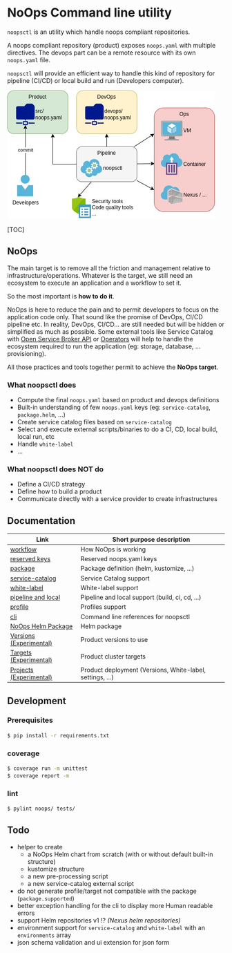 # NoOps Command line utility

`noopsctl` is an utility which handle noops compliant repositories.

A noops compliant repository (product) exposes `noops.yaml` with multiple directives.
The devops part can be a remote resource with its own `noops.yaml` file.

`noopsctl` will provide an efficient way to handle this kind of repository for pipeline (CI/CD) or local build and run (Developers computer).



![NoOps Developers Quick Workflow](docs/noops-devs-overview.jpg)

[TOC]

## NoOps

The main target is to remove all the friction and management relative to infrastructure/operations. Whatever is the target, we still need an ecosystem to execute an application and a workflow to set it.

So the most important is **how to do it**.

NoOps is here to reduce the pain and to permit developers to focus on the application code only. That sound like the promise of DevOps, CI/CD pipeline etc. In reality, DevOps, CI/CD... are still needed but will be hidden or simplified as much as possible. Some external tools like Service Catalog with [Open Service Broker API](https://www.openservicebrokerapi.org/) or [Operators](https://kubernetes.io/docs/concepts/extend-kubernetes/operator/) will help to handle the ecosystem required to run the application (eg: storage, database, ... provisioning).

All those practices and tools together permit to achieve the **NoOps target**.


### What noopsctl does

- Compute the final `noops.yaml` based on product and devops definitions
- Built-in understanding of few `noops.yaml` keys (eg: `service-catalog`, `package.helm`, ...)
- Create service catalog files based on `service-catalog`
- Select and execute external scripts/binaries to do a CI, CD, local build, local run, etc
- Handle `white-label`
- ...

### What noopsctl does NOT do

- Define a CI/CD strategy
- Define how to build a product
- Communicate directly with a service provider to create infrastructures

## Documentation

| Link                                                      | Short purpose description                                 |
| --------------------------------------------------------- | --------------------------------------------------------- |
| [workflow](docs/README.d/workflow.md)                     | How NoOps is working                                      |
| [reserved keys](docs/README.d/reserved.md)                | Reserved noops.yaml keys                                  |
| [package](docs/README.d/package.md)                       | Package definition (helm, kustomize, ...)                 |
| [service-catalog](docs/README.d/service-catalog.md)       | Service Catalog support                                   |
| [white-label](docs/README.d/white-label.md)               | White-label support                                       |
| [pipeline and local](docs/README.d/pipeline-local.md)     | Pipeline and local support (build, ci, cd, ...)           |
| [profile](docs/README.d/profile.md)                       | Profiles support                                          |
| [cli](docs/README.d/cli.md)                               | Command line references for noopsctl                      |
| [NoOps Helm Package](docs/README.d/noops-helm-package.md) | Helm package                                              |
| [Versions (Experimental)](docs/README.d/x-versions.md)    | Product versions to use                                   |
| [Targets (Experimental)](docs/README.d/x-targets.md)      | Product cluster targets                                   |
| [Projects (Experimental)](docs/README.d/x-projects.md)    | Product deployment (Versions, White-label, settings, ...) |

## Development

### Prerequisites

```bash
$ pip install -r requirements.txt
```

### coverage

```bash
$ coverage run -m unittest
$ coverage report -m
```

### lint

```bash
$ pylint noops/ tests/
```

## Todo

- helper to create
  - a NoOps Helm chart from scratch (with or without default built-in structure)
  - kustomize structure
  - a new pre-processing script
  - a new service-catalog external script
- do not generate profile/target not compatible with the package (`package.supported`)
- better exception handling for the cli to display more Human readable errors
- support Helm repositories v1 !? *(Nexus helm repositories)*
- environment support for `service-catalog` and `white-label` with an `environments` array
- json schema validation and ui extension for json form